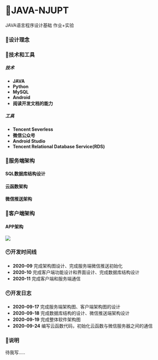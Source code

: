 # 🌴JAVA-NJUPT
JAVA语言程序设计基础 作业+实验

### 🌱设计理念



### 🔧技术和工具

##### **技术**
* **JAVA**
* **Python**
* **MySQL**
* **Android**
* **阅读开发文档的能力**

##### 工具
* **Tencent Severless**
* **微信公众号**
* **Android Studio**
* **Tencent Relational Database Service(RDS)**





### 🍊服务端架构
#### SQL数据库结构设计


#### 云函数架构


#### 微信推送架构


### 🍉客户端架构

#### APP架构
![](https://pcdn.wxiou.cn//20200917183029.png)



### 🕙开发时间线
* **2020-09** 完成架构图设计、完成服务端微信推送初始化
* **2020-10** 完成客户端功能设计和界面设计、完成数据库结构设计
* **2020-11** 完成客户端和服务端通信


### 🕙开发日志

* **2020-09-17** 完成服务端架构图、客户端架构图的设计 
* **2020-09-18** 完成数据库结构的设计、微信推送端架构设计
* **2020-09-19** 完成整体软件架构图
* **2020-09-24** 编写云函数代码，初始化云函数与微信服务器之间的通信


### 📢说明
待我写.....



